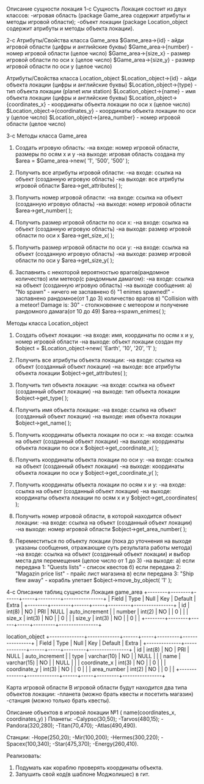 Описание сущности локация
1-с Сущность Локация состоит из двух классов:
 -игровая область (package Game_area содержит атрибуты и методы игровой области);
 -объект локации (package Location_object содержит атрибуты и методы объекта локации). 

2-с Атрибуты/Свойства класса Game_area
$Game_area->{id} - айди игровой области (цифры и английские буквы)
$Game_area->{number} - номер игровой области (целое число)
$Game_area->{size_x} - размер игровой области по оси x (целое число)
$Game_area->{size_y} - размер игровой области по оси y (целое число)

Атрибуты/Свойства класса Location_object
$Location_object->{id} - айди объекта локации (цифры и английские буквы)
$Location_object->{type} - тип объекта локации (planet или station)
$Location_object->{name} - имя объекта локации (цифры и английские буквы)
$Location_object->{coordinates_x} - координаты объекта локации по оси x (целое число)
$Location_object->{coordinates_y} - координаты объекта локации по оси y (целое число)
$Location_object->{area_number} - номер игровой области (целое число)

3-с Методы класса Game_area
1. Cоздать игровую область:
 -на входе: номер игровой области, размеры по осям x и y
 -на выходе: игровая область создана
my $area = $Game_area->new( '1', '500', '500' );

2. Получить все атрибуты игровой области:
 -на входе: ссылка на объект (созданную игровую область)
 -на выходе: все атрибуты игровой области
$area->get_attributes( );

3. Получить номер игровой области:
 -на входе: ссылка на объект (созданную игровую область)
 -на выходе: номер игровой области
$area->get_number( );

4. Получить размер игровой области по оси x:
 -на входе: ссылка на объект (созданную игровую область)
 -на выходе: размер игровой области по оси x
$area->get_size_x( );

5. Получить размер игровой области по оси y:
 -на входе: ссылка на объект (созданную игровую область)
 -на выходе: размер игровой области по оси y
$area->get_size_y( );

6. Заспавнить с некоторой вероятностью врагов(рандомное количество) или метеор(с рандомным дамагом):
 -на входе: ссылка на объект (созданную игровую область)
 -на выходе сообщения:
  а) "No spawn" - ничего не заспавнено
  б) "1 enimes spawned!" - заспавнено рандомное(от 1 до 3) количество врагов
  в) "Collision with a meteor! Damage is: 30" - столкновение с метеором и получение рандомного дамага(от 10 до 49)
$area->spawn_enimes( );

Методы класса Location_object
1. Cоздать объект локации:
 -на входе: имя, координаты по осям x и y, номер игровой области
 -на выходе: объект локации создан
my $object = $Location_object->new( 'Earth', '10', '20', '1' );

2. Получить все атрибуты объекта локации:
 -на входе: ссылка на объект (созданный объект локации)
 -на выходе: все атрибуты объекта локации
$object->get_attributes( );

3. Получить тип объекта локации:
 -на входе: ссылка на объект (созданный объект локации)
 -на выходе: тип объекта локации
$object->get_type( );

4. Получить имя объекта локации:
 -на входе: ссылка на объект (созданный объект локации)
 -на выходе: имя объекта локации
$object->get_name( );

5. Получить координаты объекта локации по оси x:
 -на входе: ссылка на объект (созданный объект локации)
 -на выходе: координаты объекта локации по оси x
$object->get_coordinate_x( );

6. Получить координаты объекта локации по оси y:
 -на входе: ссылка на объект (созданный объект локации)
 -на выходе: координаты объекта локации по оси y
$object->get_coordinate_y( );

7. Получить координаты объекта локации по осям x и y:
 -на входе: ссылка на объект (созданный объект локации)
 -на выходе: координаты объекта локации по осям x и y
$object->get_coordinates( );

8. Получить номер игровой области, в которой находится объект локации:
 -на входе: ссылка на объект (созданный объект локации)
 -на выходе: номер игровой области
$object->get_area_number( );

9. Переместиться по объекту локации (пока до уточнения на выходе указаны сообщения, отражающие суть результата работы метода)
-на входе: ссылка на объект (созданный объект локации) и выбор места для перемещения (целое число от 1 до 3)
-на выходе:
 а) если передана 1: "Quests lists" - список квестов
 б) если передана 2: "Magazin price list" - прайс лист магазина
 в) если передана 3: "Ship flew away" - корабль улетает
$object->move_by_object( '1' );

4-с Описание таблиц сущности Локация
game_area
+--------+--------+------+-----+---------+----------------+
| Field  | Type   | Null | Key | Default | Extra          |
+--------+--------+------+-----+---------+----------------+
| id     | int(8) | NO   | PRI | NULL    | auto_increment |
| number | int(2) | NO   |     | 0       |                |
| size_x | int(3) | NO   |     | 0       |                |
| size_y | int(3) | NO   |     | 0       |                |
+--------+--------+------+-----+---------+----------------+

location_object
+--------------+-------------+------+-----+---------+----------------+
| Field        | Type        | Null | Key | Default | Extra          |
+--------------+-------------+------+-----+---------+----------------+
| id           | int(8)      | NO   | PRI | NULL    | auto_increment |
| type         | varchar(10) | NO   |     | NULL    |                |
| name         | varchar(15) | NO   |     | NULL    |                |
| coordinate_x | int(3)      | NO   |     | 0       |                |
| coordinate_y | int(3)      | NO   |     | 0       |                |
| area_number  | int(2)      | NO   |     | 0       |                |
+--------------+-------------+------+-----+---------+----------------+

Карта игровой области
В игровой области будут находится два типа объектов локации:
-планета (можно брать квесты и посетить магазин)
-станция (можно только брать квесты).

Описание объектов в игровой локации №1 ( name(coordinates_x, coordinates_y) )
Планеты:
-Calypso(30,50);
-Tarvos(480,15);
-Pandora(320,280);
-Titan(70,470);
-Atlas(490,490).

Станции:
-Hope(250,20);
-Mir(100,200);
-Hermes(300,220);
-Spacex(100,340);
-Star(475,370);
-Energy(260,410).

Реализовать:
1. Подумать как кораблю проверять координаты объекта.
2. Запушить свой код(в шаблоне Моджолишес) в гит.